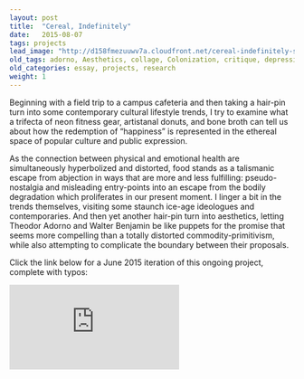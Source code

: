 ```yaml
---
layout: post
title:  "Cereal, Indefinitely"
date:   2015-08-07
tags: projects
lead_image: "http://d158fmezuuwv7a.cloudfront.net/cereal-indefinitely-square.jpg"
old_tags: adorno, Aesthetics, collage, Colonization, critique, depression, descartes, Donuts, fad, food fad, health food, kant, Paleo Diet, portland, specialty donut, Walter Benjamin
old_categories: essay, projects, research
weight: 1
---
```

Beginning with a field trip to a campus cafeteria and then taking a hair-pin turn into some contemporary cultural lifestyle trends, I try to examine what a trifecta of neon fitness gear, artistanal donuts, and bone broth can tell us about how the redemption of “happiness” is represented in the ethereal space of popular culture and public expression.

As the connection between physical and emotional health are simultaneously hyperbolized and distorted, food stands as a talismanic escape from abjection in ways that are more and less fulfilling: pseudo-nostalgia and misleading entry-points into an escape from the bodily degradation which proliferates in our present moment. I linger a bit in the trends themselves, visiting some staunch ice-age ideologues and contemporaries. And then yet another hair-pin turn into aesthetics, letting Theodor Adorno and Walter Benjamin be like puppets for the promise that seems more compelling than a totally distorted commodity-primitivism, while also attempting to complicate the boundary between their proposals.

Click the link below for a June 2015 iteration of this ongoing project, complete with typos:

![Cereal, Indefinitely (Spring 2013)](http://d158fmezuuwv7a.cloudfront.net/cereal-indefinitely.pdf)